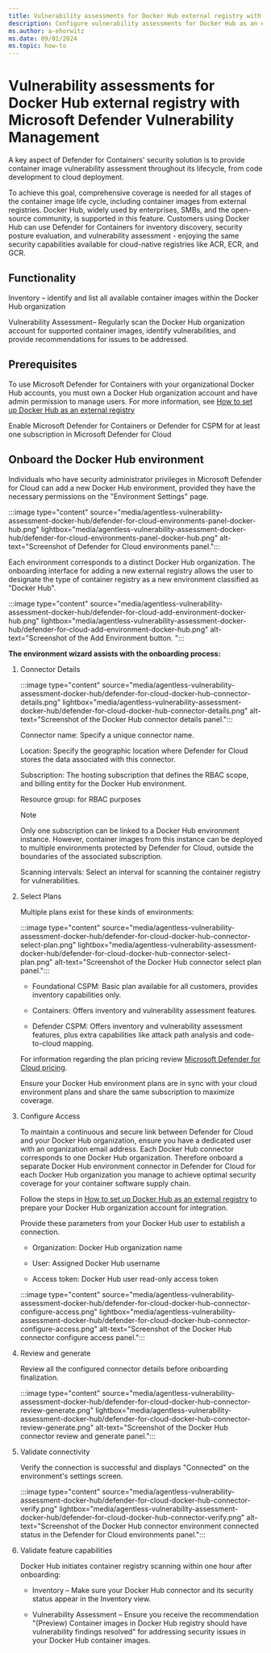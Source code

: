 ```yaml
---
title: Vulnerability assessments for Docker Hub external registry with Microsoft Defender Vulnerability Management
description: Configure vulnerability assessments for Docker Hub as an external registry with Microsoft Defender Vulnerability Management.
ms.author: a-ehorwitz
ms.date: 09/01/2024
ms.topic: how-to
---
```


# Vulnerability assessments for Docker Hub external registry with Microsoft Defender Vulnerability Management

A key aspect of Defender for Containers' security solution is to provide container image vulnerability assessment throughout its lifecycle, from code development to cloud deployment.

To achieve this goal, comprehensive coverage is needed for all stages of the container image life cycle, including container images from external registries. Docker Hub, widely used by enterprises, SMBs, and the open-source community, is supported in this feature. Customers using Docker Hub can use Defender for Containers for inventory discovery, security posture evaluation, and vulnerability assessment - enjoying the same security capabilities available for cloud-native registries like ACR, ECR, and GCR.  

## Functionality

Inventory – identify and list all available container images within the Docker Hub organization

Vulnerability Assessment– Regularly scan the Docker Hub organization account for supported container images, identify vulnerabilities, and provide recommendations for issues to be addressed.

## Prerequisites

To use Microsoft Defender for Containers with your organizational Docker Hub accounts, you must own a Docker Hub organization account and have admin permission to manage users. For more information, see [How to set up Docker Hub as an external registry](defender-for-containers-enable-external-registry-for-docker-hub.md)

Enable Microsoft Defender for Containers or Defender for CSPM for at least one subscription in Microsoft Defender for Cloud

## Onboard the Docker Hub environment  

Individuals who have security administrator privileges in Microsoft Defender for Cloud can add a new Docker Hub environment, provided they have the necessary permissions on the "Environment Settings" page.

:::image type="content" source="media/agentless-vulnerability-assessment-docker-hub/defender-for-cloud-environments-panel-docker-hub.png" lightbox="media/agentless-vulnerability-assessment-docker-hub/defender-for-cloud-environments-panel-docker-hub.png" alt-text="Screenshot of Defender for Cloud environments panel.":::

Each environment corresponds to a distinct Docker Hub organization. The onboarding interface for adding a new external registry allows the user to designate the type of container registry as a new environment classified as "Docker Hub".

:::image type="content" source="media/agentless-vulnerability-assessment-docker-hub/defender-for-cloud-add-environment-docker-hub.png" lightbox="media/agentless-vulnerability-assessment-docker-hub/defender-for-cloud-add-environment-docker-hub.png" alt-text="Screenshot of the Add Environment button. ":::

**The environment wizard assists with the onboarding process:**

1. Connector Details

   :::image type="content" source="media/agentless-vulnerability-assessment-docker-hub/defender-for-cloud-docker-hub-connector-details.png" lightbox="media/agentless-vulnerability-assessment-docker-hub/defender-for-cloud-docker-hub-connector-details.png" alt-text="Screenshot of the Docker Hub connector details panel.":::

    Connector name: Specify a unique connector name.

    Location: Specify the geographic location where Defender for Cloud stores the data associated with this connector.

    Subscription: The hosting subscription that defines the RBAC scope, and billing entity for the Docker Hub environment.

    Resource group: for RBAC purposes

    > [!NOTE]
    > Only one subscription can be linked to a Docker Hub environment instance. However, container images from this instance can be deployed to multiple environments protected by Defender for Cloud, outside the boundaries of the associated subscription.

    Scanning intervals:  Select an interval for scanning the container registry for vulnerabilities.

2. Select Plans

    Multiple plans exist for these kinds of environments:

    :::image type="content" source="media/agentless-vulnerability-assessment-docker-hub/defender-for-cloud-docker-hub-connector-select-plan.png" lightbox="media/agentless-vulnerability-assessment-docker-hub/defender-for-cloud-docker-hub-connector-select-plan.png" alt-text="Screenshot of the Docker Hub connector select plan panel.":::

   - Foundational CSPM: Basic plan available for all customers, provides inventory capabilities only.

   - Containers: Offers inventory and vulnerability assessment features.  

   - Defender CSPM: Offers inventory and vulnerability assessment features, plus extra capabilities like attack path analysis and code-to-cloud mapping.

    For information regarding the plan pricing review [Microsoft Defender for Cloud pricing](https://azure.microsoft.com/pricing/details/defender-for-cloud/).  

    Ensure your Docker Hub environment plans are in sync with your cloud environment plans and share the same subscription to maximize coverage.

3. Configure Access

    To maintain a continuous and secure link between Defender for Cloud and your Docker Hub organization, ensure you have a dedicated user with an organization email address. Each Docker Hub connector corresponds to one Docker Hub organization. Therefore onboard a separate Docker Hub environment connector in Defender for Cloud for each Docker Hub organization you manage to achieve optimal security coverage for your container software supply chain.

    Follow the steps in [How to set up Docker Hub as an external registry](defender-for-containers-enable-external-registry-for-docker-hub.md) to prepare your Docker Hub organization account for integration.

    Provide these parameters from your Docker Hub user to establish a connection.

   - Organization: Docker Hub organization name

   - User: Assigned Docker Hub username  

   - Access token: Docker Hub user read-only access token

    :::image type="content" source="media/agentless-vulnerability-assessment-docker-hub/defender-for-cloud-docker-hub-connector-configure-access.png" lightbox="media/agentless-vulnerability-assessment-docker-hub/defender-for-cloud-docker-hub-connector-configure-access.png" alt-text="Screenshot of the Docker Hub connector configure access panel.":::

4. Review and generate

    Review all the configured connector details before onboarding finalization.

    :::image type="content" source="media/agentless-vulnerability-assessment-docker-hub/defender-for-cloud-docker-hub-connector-review-generate.png" lightbox="media/agentless-vulnerability-assessment-docker-hub/defender-for-cloud-docker-hub-connector-review-generate.png" alt-text="Screenshot of the Docker Hub connector review and generate panel.":::

5. Validate connectivity  

    Verify the connection is successful and displays "Connected" on the environment's settings screen.

    :::image type="content" source="media/agentless-vulnerability-assessment-docker-hub/defender-for-cloud-docker-hub-connector-verify.png" lightbox="media/agentless-vulnerability-assessment-docker-hub/defender-for-cloud-docker-hub-connector-verify.png" alt-text="Screenshot of the Docker Hub connector environment connected status in the Defender for Cloud environments panel.":::

6. Validate feature capabilities

    Docker Hub initiates container registry scanning within one hour after onboarding:  

   - Inventory – Make sure your Docker Hub connector and its security status appear in the Inventory view.

   - Vulnerability Assessment – Ensure you receive the recommendation "(Preview) Container images in Docker Hub registry should have vulnerability findings resolved" for addressing security issues in your Docker Hub container images.
  